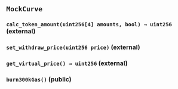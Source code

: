 ## `MockCurve`






### `calc_token_amount(uint256[4] amounts, bool) → uint256` (external)





### `set_withdraw_price(uint256 price)` (external)





### `get_virtual_price() → uint256` (external)





### `burn300kGas()` (public)






